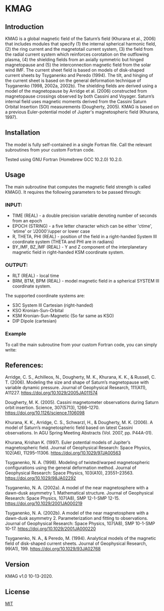 # KMAG

## Introduction

KMAG is a global magnetic field of the Saturn’s field (Khurana et al., 2006) that includes modules that specify (1) the internal spherical harmonic field, (2) the ring current and the magnetotail current system, (3) the field from the radial current system which reinforces corotation on the outflowing plasma, (4) the shielding fields from an axially symmetric but hinged magnetopause and (5) the interconnection magnetic field from the solar wind IMF. The current sheet field is based on models of disk-shaped current sheets by Tsyganenko and Peredo (1994). The tilt, and hinging of the current sheet is based on the general deformation technique of Tsyganenko (1998, 2002a, 2002b). The shielding fields are derived using a model of the magnetopause by Arridge et al. (2006) constructed from magnetopause crossings observed by both Cassini and Voyager. Saturn’s internal field uses magnetic moments derived from the Cassini Saturn Orbital Insertion (SOI) measurements (Dougherty, 2005). KMAG is based on a previous Euler-potential model of Jupter's magnetospheric field (Khurana, 1997).

## Installation

The model is fully self-contained in a single Fortran file. Call the relevant
subroutines from your custom Fortran code.

Tested using GNU Fortran (Homebrew GCC 10.2.0) 10.2.0.

## Usage
The main subroutine that computes the magnetic field strength is
called KMAG(). It requires the following parameters to be passed through:

### INPUT:
 * TIME (REAL) - a double precision variable denoting number of seconds from 
   an epoch
 * EPOCH (STRING) - a five letter character which can be either 'ctime',
   'etime' or 'J2000'/upper or lower case
 * R, THETA, PHI (REAL) -  position of the field in a right-handed System III
   coordinate system (THETA and PHI are in radians)
 * BY_IMF, BZ_IMF (REAL) - Y and Z component of the interplanetary magnetic
   field in right-handed KSM coordinate system.
### OUTPUT:
 * RLT (REAL) - local time
 * BRM, BTM, BPM (REAL) - model magnetic field in a spherical SYSTEM III 
   coordinate system.

The supported coordinate systems are:
* S3C System III Cartesian (right-handed)
* KSO Kronian-Sun-Orbital
* KSM Kronian-Sun-Magnetic (So far same as KSO)
* DIP Dipole (cartesian)

### Example

To call the main subroutine from your custom Fortran code, you can simply 
write:

## References:
Arridge, C. S., Achilleos, N., Dougherty, M. K., Khurana, K. K., & Russell, C. T. (2006). Modeling the size and shape of Saturn’s magnetopause with variable dynamic pressure. Journal of Geophysical Research, 111(A11), A11227. https://doi.org/10.1029/2005JA011574

Dougherty, M. K. (2005). Cassini magnetometer observations during Saturn orbit insertion. Science, 307(5713), 1266–1270. https://doi.org/10.1126/science.1106098

Khurana, K. K., Arridge, C. S., Schwarzl, H., & Dougherty, M. K. (2006). A model of Saturn’s magnetospheric field based on latest Cassini observations. In AGU Spring Meeting Abstracts (Vol. 2007, pp. P44A-01).

Khurana, Krishan K. (1997). Euler potential models of Jupiter’s magnetospheric field. Journal of Geophysical Research: Space Physics, 102(A6), 11295–11306. https://doi.org/10.1029/97JA00563

Tsyganenko, N. A. (1998). Modeling of twisted/warped magnetospheric configurations using the general deformation method. Journal of Geophysical Research: Space Physics, 103(A10), 23551–23563. https://doi.org/10.1029/98JA02292

Tsyganenko, N. A. (2002a). A model of the near magnetosphere with a dawn-dusk asymmetry 1. Mathematical structure. Journal of Geophysical Research: Space Physics, 107(A8), SMP 12-1-SMP 12-15. https://doi.org/10.1029/2001JA000219

Tsyganenko, N. A. (2002b). A model of the near magnetosphere with a dawn-dusk asymmetry 2. Parameterization and fitting to observations. Journal of Geophysical Research: Space Physics, 107(A8), SMP 10-1-SMP 10-17. https://doi.org/10.1029/2001JA000220

Tsyganenko, N. A., & Peredo, M. (1994). Analytical models of the magnetic field of disk-shaped current sheets. Journal of Geophysical Research, 99(A1), 199. https://doi.org/10.1029/93JA02768


## Version
KMAG v1.0 10-13-2020.

## License
[MIT](https://choosealicense.com/licenses/mit/)
